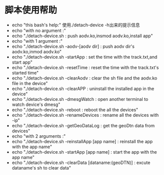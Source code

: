  脚本使用帮助
 ==
 * echo "this bash's help:"  使用./detach-device -h出来的提示信息
 * echo "with no argument :"
 * echo "./detach-device.sh : push aodv.ko,insmod aodv.ko,install app"
 * echo "with 1 argument :"
 * echo "./detach-device.sh -aodv-[aodv dir] : push aodv dir's aodv.ko,inmod aodv.ko"
 * echo "./detach-device.sh -startApp : set the time with the track.txt,and start app"
 * echo "./detach-device.sh -resetTime : reset the time with the track.txt's started time"
 * echo "./detach-device.sh -clearAodv : clear the sh file and the aodv.ko file in the device"
 * echo "./detach-device.sh -clearAPP : uninstall the installed app in the device"
 * echo "./detach-device.sh -dmesgWatch : open another terminal to watch device's dmesg"
 * echo "./detach-device.sh -reboot : reboot the all the devices"
 * echo "./detach-device.sh -renameDevices : rename all the devices with -ip"
 * echo "./detach-device.sh -getGeoDataLog : get the geoDtn data from devices"
 * echo "with 2 arguments :"
 * echo "./detach-device.sh -reinstallApp [app name] : reinstall the app with the app name"
 * echo "./detach-device.sh -startApp [app name] : start the app with the app name"
 * echo "./detach-device.sh -clearData [dataname:(geoDTN)] : excute dataname's sh to clear data"
